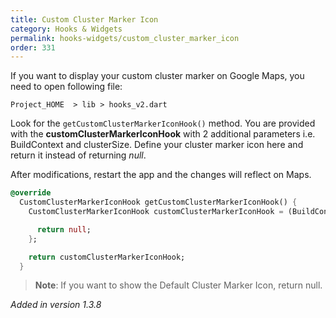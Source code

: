 ```yaml
---
title: Custom Cluster Marker Icon
category: Hooks & Widgets
permalink: hooks-widgets/custom_cluster_marker_icon
order: 331
---
```


If you want to display your custom cluster marker on Google Maps, you need to open following file:

`Project_HOME  > lib > hooks_v2.dart`

Look for the `getCustomClusterMarkerIconHook()` method. You are provided with the **customClusterMarkerIconHook** with 2 additional parameters i.e. BuildContext and clusterSize. Define your cluster marker icon here and return it instead of returning *null*. 

After modifications, restart the app and the changes will reflect on Maps.

```dart
@override
  CustomClusterMarkerIconHook getCustomClusterMarkerIconHook() {
    CustomClusterMarkerIconHook customClusterMarkerIconHook = (BuildContext context, int clusterSize) {

      return null;
    };

    return customClusterMarkerIconHook;
  }
```

> **Note**: If you want to show the Default Cluster Marker Icon, return null.

*Added in version 1.3.8*

